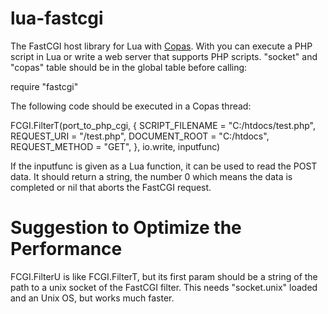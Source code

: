 lua-fastcgi
===========

The FastCGI host library for Lua with [Copas](//github.com/keplerproject/copas). With you can execute a PHP script in Lua or write a web server that supports PHP scripts. "socket" and "copas" table should be in the global table before calling:

  require "fastcgi"

The following code should be executed in a Copas thread:

  FCGI.FilterT(port_to_php_cgi, {
	SCRIPT_FILENAME = "C:/htdocs/test.php",
	REQUEST_URI = "/test.php",
	DOCUMENT_ROOT = "C:/htdocs",
	REQUEST_METHOD = "GET",
  }, io.write, inputfunc)
  
If the inputfunc is given as a Lua function, it can be used to read the POST data. It should return a string, the number 0 which means the data is completed or nil that aborts the FastCGI request.

Suggestion to Optimize the Performance
===========

FCGI.FilterU is like FCGI.FilterT, but its first param should be a string of the path to a unix socket of the FastCGI filter. This needs "socket.unix" loaded and an Unix OS, but works much faster.

